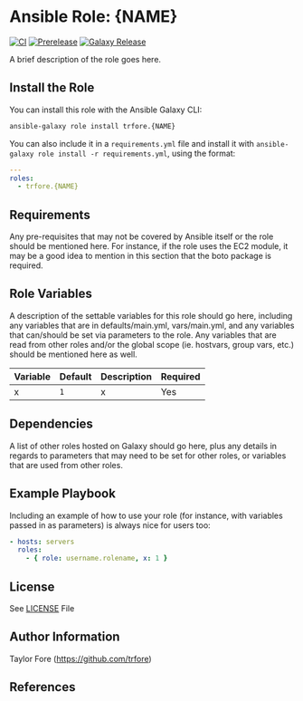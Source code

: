 # Ansible Role: {NAME}

[![CI](https://github.com/trfore/ansible-role-{NAME}/actions/workflows/ci.yml/badge.svg)](https://github.com/trfore/ansible-role-{NAME}/actions/workflows/ci.yml)
[![Prerelease](https://github.com/trfore/ansible-role-{NAME}/actions/workflows/prerelease.yml/badge.svg)](https://github.com/trfore/ansible-role-{NAME}/actions/workflows/prerelease.yml)
[![Galaxy Release](https://github.com/trfore/ansible-role-{NAME}/actions/workflows/release.yml/badge.svg)](https://github.com/trfore/ansible-role-{NAME}/actions/workflows/release.yml)

A brief description of the role goes here.

## Install the Role

You can install this role with the Ansible Galaxy CLI:

```bash
ansible-galaxy role install trfore.{NAME}
```

You can also include it in a `requirements.yml` file and install it with
`ansible-galaxy role install -r requirements.yml`, using the format:

```yaml
---
roles:
  - trfore.{NAME}
```

## Requirements

Any pre-requisites that may not be covered by Ansible itself or the role should be mentioned here. For instance, if the
role uses the EC2 module, it may be a good idea to mention in this section that the boto package is required.

## Role Variables

A description of the settable variables for this role should go here, including any variables that are in
defaults/main.yml, vars/main.yml, and any variables that can/should be set via parameters to the role. Any variables
that are read from other roles and/or the global scope (ie. hostvars, group vars, etc.) should be mentioned here as
well.

| Variable | Default | Description | Required |
| -------- | ------- | ----------- | -------- |
| x        | `1`     | x           | Yes      |

## Dependencies

A list of other roles hosted on Galaxy should go here, plus any details in regards to parameters that may need to be set
for other roles, or variables that are used from other roles.

## Example Playbook

Including an example of how to use your role (for instance, with variables passed in as parameters) is always nice for
users too:

```yaml
- hosts: servers
  roles:
    - { role: username.rolename, x: 1 }
```

## License

See [LICENSE](LICENSE) File

## Author Information

Taylor Fore (<https://github.com/trfore>)

## References
